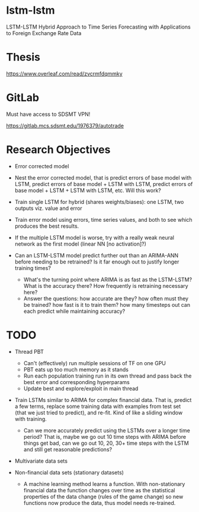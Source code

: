 # lstm-lstm
LSTM-LSTM Hybrid Approach to Time Series Forecasting with Applications to Foreign Exchange Rate Data

# Thesis
https://www.overleaf.com/read/zvcrmfdqmmky

# GitLab

Must have access to SDSMT VPN!

https://gitlab.mcs.sdsmt.edu/1976379/autotrade

# Research Objectives

+ Error corrected model

+ Nest the error corrected model, that is predict errors of base model with LSTM, predict errors of base model + LSTM with LSTM, predict errors of base model + LSTM + LSTM with LSTM, etc. Will this work?

+ Train single LSTM for hybrid (shares weights/biases): one LSTM, two outputs viz. value and error

+ Train error model using errors, time series values, and both to see which produces the best results. 

+ If the multiple LSTM model is worse, try with a really weak neural network as the first model (linear NN [no activation]?)

+ Can an LSTM-LSTM model predict further out than an ARIMA-ANN before needing to be retrained? Is it far enough out to justify longer training times?
  + What's the turning point where ARIMA is as fast as the LSTM-LSTM? What is the accuracy there? How frequently is retraining necessary here?
  + Answer the questions: how accurate are they? how often must they be trained? how fast is it to train them? how many timesteps out can each predict while maintaining accuracy?

# TODO
+ Thread PBT
  + Can't (effectively) run multiple sessions of TF on one GPU
  + PBT eats up too much memory as it stands
  + Run each population training run in its own thread and pass back the best error and corresponding hyperparams
  + Update best and explore/exploit in main thread

+ Train LSTMs similar to ARIMA for complex financial data. That is, predict a few terms, replace some training data with examples from test set (that we just tried to predict), and re-fit. Kind of like a sliding window with training.
  + Can we more accurately predict using the LSTMs over a longer time period? That is, maybe we go out 10 time steps with ARIMA before things get bad, can we go out 10, 20, 30+ time steps with the LSTM and still get reasonable predictions?
  
+ Multivariate data sets

+ Non-financial data sets (stationary datasets)
  + A machine learning method learns a function. With non-stationary financial data the function changes over time as the statistical properties of the data change (rules of the game change) so new functions now produce the data, thus model needs re-trained. 
